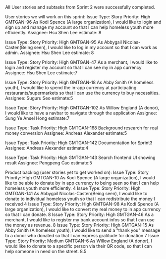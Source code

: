 All User stories and subtasks from Sprint 2 were successfully completed.

User stories we will work on this sprint:
Issue Type: Story
Priority: High
GMTGAN-96
As Kodi Spence (A large organization), I would like to login and sign up and manage my account so that I can help homeless youth more efficiently.
Assignee: Hsu Shen Lee
estimate: 8

Issue Type: Story
Priority: High
GMTGAN-95
As Abbygail Nicolas-Casten(Being seen), I would like to log in my account so that I can work as admin.
Assignee: Hsu Shen Lee
estimate: 8

Issue Type: Story
Priority: High
GMTGAN-47
As a merchant, I would like to login and register my account so that I can see my in app currency
Assignee: Hsu Shen Lee
estimate:7

Issue Type: Story
Priority: High
GMTGAN-18
As Abby Smith (A homeless youth), I would like to spend the in-app currency at participating restaurants/supermarkets so that I can use the currency to buy necessities.
Assignee: Suguru Seo
estimate:5

Issue Type: Story
Priority: High
GMTGAN-102
As Willow England (A donor), I would like to have a navbar to navigate through the application
Assignee: Sung Ye Ansel Hong
estimate:7

Issue Type: Task
Priority: High
GMTGAN-168
Background research for real money conversion
Assignee: Andreas Alexander
estimate:5

Issue Type: Task
Priority: High
GMTGAN-142
Documentation for Sprint3
Assignee: Andreas Alexander
estimate:4

Issue Type: Task
Priority: High
GMTGAN-143
Search frontend UI showing result
Assignee: Pengpeng Cao
estimate:5

Product backlog (user stories yet to get worked on):
Issue Type: Story
Priority: High
GMTGAN-10
As Kodi Spence (A large organization), I would like to be able to donate by in app currency to being seen so that I can help homeless youth more efficiently.
4
Issue Type: Story
Priority: High
GMTGAN-141
As Abbygail Nicolas-Casten(Being seen), I would like to donate to individual homeless youth so that I can redistribute the money I received
4
Issue Type: Story
Priority: High
GMTGAN-98
As Kodi Spence (A large organization), I would like to convert my real money to in app currency so that I can donate.
8
Issue Type: Story
Priority: High
GMTGAN-46
As a merchant, I would like to register my bank account infos so that I can use the money as revenue.
8
Issue Type: Story
Priority: High
GMTGAN-15
As Abby Smith (A homeless youth), I would like to send a "thank you" message to a donor who donated so that I can express gratitude for donation
7
Issue Type: Story
Priority: Medium
GMTGAN-6
As Willow England (A donor), I would like to donate to a specific person via their QR code, so that I can help someone in need on the street.
8.5

